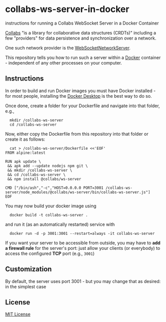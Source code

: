 # collabs-ws-server-in-docker #

instructions for running a Collabs WebSocket Server in a Docker Container

[Collabs](https://collabs.readthedocs.io/) "is a library for collaborative data structures (CRDTs)" including a few "providers" for data persistence and synchronization over a network.

One such network provider is the [WebSocketNetworkServer](https://collabs.readthedocs.io/en/latest/api/ws-server/classes/WebSocketNetworkServer.html).

This repository tells you how to run such a server within a [Docker](https://www.docker.com/) container - independent of any other processes on your computer.

## Instructions ##

In order to build and run Docker images you must have Docker installed - for most people, installing the [Docker Desktop](https://www.docker.com/products/docker-desktop/) is the best way to do so.

Once done, create a folder for your Dockerfile and navigate into that folder, e.g.,

```
  mkdir /collabs-ws-server
  cd /collabs-ws-server
```

Now, either copy the Dockerfile from this repository into that folder or create it as follows:

```
  cat > /collabs-ws-server/Dockerfile <<'EOF'
FROM alpine:latest

RUN apk update \
 && apk add --update nodejs npm git \
 && mkdir /collabs-ws-server \
 && cd /collabs-ws-server \
 && npm install @collabs/ws-server

CMD ["/bin/ash","-c","HOST=0.0.0.0 PORT=3001 /collabs-ws-server/node_modules/@collabs/ws-server/bin/collabs-ws-server.js"]
EOF
```

You may now build your docker image using

```
  docker build -t collabs-ws-server .
```

and run it (as an automatically restarted) service with

```
  docker run -d -p 3001:3001 --restart=always -it collabs-ws-server
```

If you want your server to be accessible from outside, you may have to **add a firewall rule** for the server's port: just allow your clients (or everybody) to access the configured **TCP** port (e.g., `3001`)

## Customization ##

By default, the server uses port 3001 - but you may change that as desired: in the simplest case

## License ##

[MIT License](LICENSE.md)

